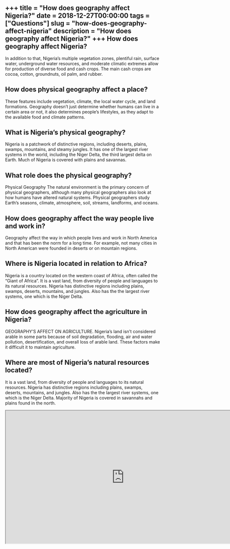 +++
title = "How does geography affect Nigeria?"
date = 2018-12-27T00:00:00
tags = ["Questions"]
slug = "how-does-geography-affect-nigeria"
description = "How does geography affect Nigeria?"
+++
How does geography affect Nigeria?
----------------------------------

In addition to that, Nigeria’s multiple vegetation zones, plentiful rain, surface water, underground water resources, and moderate climatic extremes allow for production of diverse food and cash crops. The main cash crops are cocoa, cotton, groundnuts, oil palm, and rubber.

How does physical geography affect a place?
-------------------------------------------

These features include vegetation, climate, the local water cycle, and land formations. Geography doesn’t just determine whether humans can live in a certain area or not, it also determines people’s lifestyles, as they adapt to the available food and climate patterns.

What is Nigeria’s physical geography?
-------------------------------------

Nigeria is a patchwork of distinctive regions, including deserts, plains, swamps, mountains, and steamy jungles. It has one of the largest river systems in the world, including the Niger Delta, the third largest delta on Earth. Much of Nigeria is covered with plains and savannas.

What role does the physical geography?
--------------------------------------

Physical Geography The natural environment is the primary concern of physical geographers, although many physical geographers also look at how humans have altered natural systems. Physical geographers study Earth’s seasons, climate, atmosphere, soil, streams, landforms, and oceans.

How does geography affect the way people live and work in?
----------------------------------------------------------

Geography affect the way in which people lives and work in North America and that has been the norm for a long time. For example, not many cities in North American were founded in deserts or on mountain regions.

Where is Nigeria located in relation to Africa?
-----------------------------------------------

Nigeria is a country located on the western coast of Africa, often called the “Giant of Africa”. It is a vast land, from diversity of people and languages to its natural resources. Nigeria has distinctive regions including plains, swamps, deserts, mountains, and jungles. Also has the the largest river systems, one which is the Niger Delta.

How does geography affect the agriculture in Nigeria?
-----------------------------------------------------

GEOGRAPHY’S AFFECT ON AGRICULTURE. Nigeria’s land isn’t considered arable in some parts because of soil degradation, flooding, air and water pollution, desertification, and overall loss of arable land. These factors make it difficult it to maintain agriculture.

Where are most of Nigeria’s natural resources located?
------------------------------------------------------

It is a vast land, from diversity of people and languages to its natural resources. Nigeria has distinctive regions including plains, swamps, deserts, mountains, and jungles. Also has the the largest river systems, one which is the Niger Delta. Majority of Nigeria is covered in savannahs and plains found in the north.

<iframe allow="accelerometer; autoplay; clipboard-write; encrypted-media; gyroscope; picture-in-picture" allowfullscreen="" class="__youtube_prefs__  epyt-is-override  no-lazyload" data-no-lazy="1" data-origheight="433" data-origwidth="770" data-skipgform_ajax_framebjll="" height="433" id="_ytid_16281" loading="lazy" src="https://www.youtube.com/embed/bbZgJ5D9i68?enablejsapi=1&autoplay=0&cc_load_policy=0&cc_lang_pref=&iv_load_policy=1&loop=0&modestbranding=0&rel=1&fs=1&playsinline=0&autohide=2&theme=dark&color=red&controls=1&" title="YouTube player" width="770"></iframe>